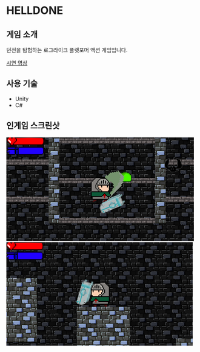 HELLDONE
=========
게임 소개
------
던전을 탐험하는 로그라이크 플랫포머 액션 게임입니다.   

[시연 영상](https://youtu.be/JyEq_wtL1b4)

사용 기술
------
* Unity
* C#

인게임 스크린샷
-----------
![img2](./img/a2.png)
![img1](./img/a1.png)
